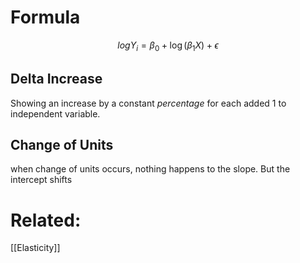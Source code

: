 # Formula
$$
logY_{i}= \beta_{0} + \log(\beta_{1}X) +\epsilon
$$

## Delta Increase
Showing an increase by a constant *percentage* for each added 1 to independent variable.

## Change of Units
when change of units occurs, nothing happens to the slope. But the intercept shifts

# Related:
[[Elasticity]]